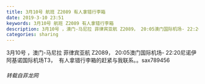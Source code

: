 ```yaml
---
title: 3月10号 航班 Z2089 有人拿错行李箱
date: 2019-3-10 23:51
keywords: 3月10号 航班 Z2089 有人拿错行李箱
description: 3月10号 ，澳门-马尼拉 菲律宾亚航 Z2089， 20:05澳门国际机场- 22:20尼诺伊阿基诺国际机场T3，  有人拿错行李箱的赶紧与我联系。。sax789456
categories: sharing
---
```

<td class="t_f" id="postmessage_3198789">

3月10号 ，澳门-马尼拉 菲律宾亚航 Z2089， 20:05澳门国际机场- 22:20尼诺伊阿基诺国际机场T3，  有人拿错行李箱的赶紧与我联系。。sax789456</td>
###### 转载自菲龙网